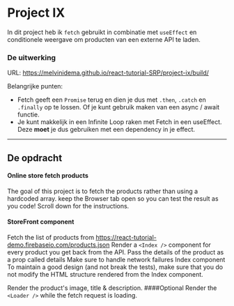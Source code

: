 # Project IX

In dit project heb ik `fetch` gebruikt in combinatie met `useEffect` en conditionele weergave om producten van een externe API te laden.

### De uitwerking
URL: https://melvinidema.github.io/react-tutorial-SRP/project-ix/build/

Belangrijke punten:
- Fetch geeft een `Promise` terug en dien je dus met `.then`, `.catch` en `.finally` op te lossen. Of je kunt gebruik maken van een async / await functie.
- Je kunt makkelijk in een Infinite Loop raken met Fetch in een useEffect. Deze **moet** je dus gebruiken met een dependency in je effect.

---
## De opdracht
#### Online store fetch products
The goal of this project is to fetch the products rather than using a hardcoded array.
keep the Browser tab open so you can test the result as you code!
Scroll down for the instructions.

#### StoreFront component
Fetch the list of products from https://react-tutorial-demo.firebaseio.com/products.json
Render a `<Index />` component for every product you get back from the API.
Pass the details of the product as a prop called details
Make sure to handle network failures
Index component
To maintain a good design (and not break the tests), make sure that you do not modify the HTML structure rendered from the Index component.

Render the product's image, title & description.
####Optional
Render the `<Loader />` while the fetch request is loading.